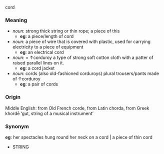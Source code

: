 cord
### Meaning
+ _noun_: strong thick string or thin rope; a piece of this
	+ __eg__: a piece/length of cord
+ _noun_:  a piece of wire that is covered with plastic, used for carrying electricity to a piece of equipment
	+ __eg__: an electrical cord
+ _noun_: = ↑corduroy a type of strong soft cotton cloth with a patter of raised parallel lines on it.
	+ __eg__: a cord jacket
+ _noun_: cords (also old-fashioned corduroys) plural trousers/pants made of ↑corduroy
	+ __eg__: a pair of cords

### Origin

Middle English: from Old French corde, from Latin chorda, from Greek khordē ‘gut, string of a musical instrument’

### Synonym

__eg__: her spectacles hung round her neck on a cord | a piece of thin cord

+ STRING


